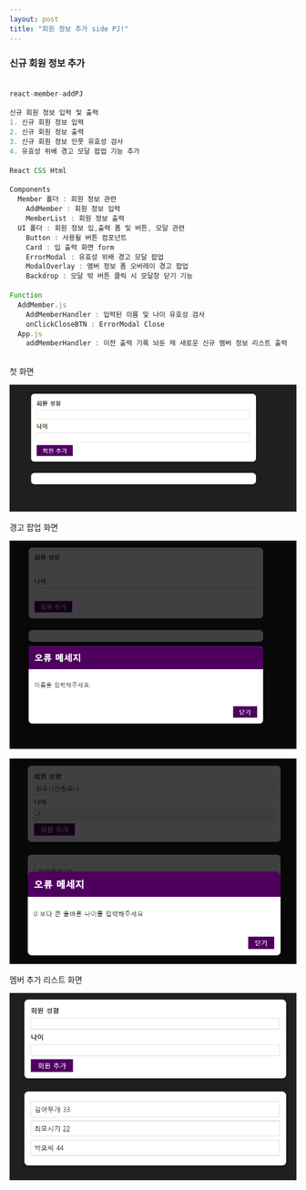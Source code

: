 ```yaml
---
layout: post
title: "회원 정보 추가 side PJ!"
---
```


### 신규 회원 정보 추가

```js

react-member-addPJ

신규 회원 정보 입력 및 출력 
1. 신규 회원 정보 입력
2. 신규 회원 정보 출력
3. 신규 회원 정보 인풋 유효성 검사
4. 유효성 위배 경고 모달 팝업 기능 추가

React CSS Html

Components
  Member 폴더 : 회원 정보 관련
    AddMember : 회원 정보 입력
    MemberList : 회원 정보 출력
  UI 폴더 : 회원 정보 입,출력 폼 및 버튼, 모달 관련
    Button : 사용될 버튼 컴포넌트
    Card : 입 출력 화면 form
    ErrorModal : 유효성 위배 경고 모달 팝업
    ModalOverlay : 멤버 정보 폼 오버레이 경고 팝업 
    Backdrop : 모달 밖 버튼 클릭 시 모달창 닫기 기능

Function
  AddMember.js
    AddMemberHandler : 입력된 이름 및 나이 유효성 검사
    onClickCloseBTN : ErrorModal Close
  App.js
    addMemberHandler : 이전 출력 기록 놔둔 채 새로운 신규 멤버 정보 리스트 출력
  
```

첫 화면 

![addMemberFirstView.png](../img/addMemberFirstView.png)

경고 팝업 화면

![addMemberModalPopup.png](../img/addMemberModalPopup.png)

![addMemberModal02.png](../img/addMemberModal02.png)

멤버 추가 리스트 화면

![addMemberList.png](../img/addMemberList.png)


```